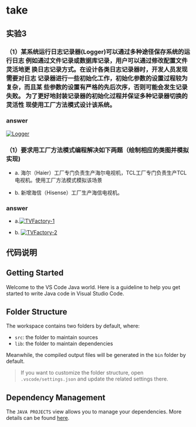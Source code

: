 # take

## 实验3

### **（1）某系统运行日志记录器(Logger)可以通过多种途径保存系统的运行日志 例如通过文件记录或数据库记录，用户可以通过修改配置文件灵活地更 换日志记录方式。在设计各类日志记录器时，开发人员发现需要对日志 记录器进行一些初始化工作，初始化参数的设置过程较为复杂，而且某 些参数的设置有严格的先后次序，否则可能会发生记录失败。 为了更好地封装记录器的初始化过程并保证多种记录器切换的灵活性 现使用工厂方法模式设计该系统。**

### answer

[![Logger](https://s1.328888.xyz/2022/09/06/5GSSo.png)](https://imgloc.com/i/5GSSo)

### **（1）要求用工厂方法模式编程解决如下两题（绘制相应的类图并模拟实现)**

+ a. 海尔（Haier）工厂专门负责生产海尔电视机，TCL工厂专门负责生产TCL电视机。使用工厂方法模式模拟该场景

+ b. 新增海信（Hisense）工厂生产海信电视机。

### answer

+ a.[![TVFactory-1](https://s1.328888.xyz/2022/09/06/5GHaS.png)](https://imgloc.com/i/5GHaS)

+ b. [![TVFactory-2](https://s1.328888.xyz/2022/09/06/5GqWN.png)](https://imgloc.com/i/5GqWN)

## 代码说明

## Getting Started

Welcome to the VS Code Java world. Here is a guideline to help you get started to write Java code in Visual Studio Code.

## Folder Structure

The workspace contains two folders by default, where:

+ `src`: the folder to maintain sources
+ `lib`: the folder to maintain dependencies

Meanwhile, the compiled output files will be generated in the `bin` folder by default.

> If you want to customize the folder structure, open `.vscode/settings.json` and update the related settings there.

## Dependency Management

The `JAVA PROJECTS` view allows you to manage your dependencies. More details can be found [here](https://github.com/microsoft/vscode-java-dependency#manage-dependencies).
